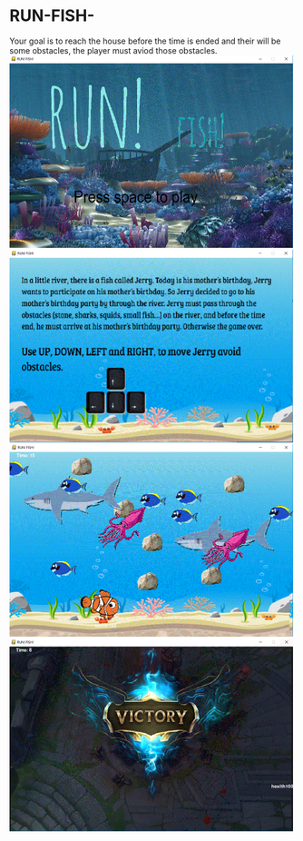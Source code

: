 # RUN-FISH-
Your goal is to reach the house before the time is ended and their will be some obstacles, the player must aviod those obstacles.
<img src = "https://github.com/YangGaoFrankk/RUN-FISH-/blob/master/1.GIF" width =500 align>
<img src = "https://github.com/YangGaoFrankk/RUN-FISH-/blob/master/2.GIF" width =500 align>
<img src = "https://github.com/YangGaoFrankk/RUN-FISH-/blob/master/3.GIF" width =500 align>
<img src = "https://github.com/YangGaoFrankk/RUN-FISH-/blob/master/4.GIF" width =500 align>

